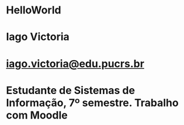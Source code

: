 # HelloWorld
# Iago Victoria
# iago.victoria@edu.pucrs.br

# Estudante de Sistemas de Informação, 7º semestre. Trabalho com Moodle
